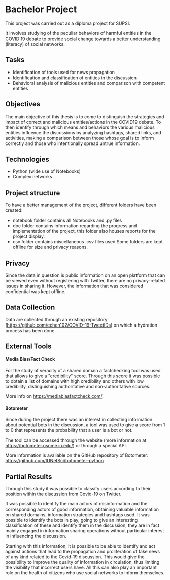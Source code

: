 # Bachelor Project

This project was carried out as a diploma project for SUPSI.

It involves studying of the peculiar behaviors of harmful entities in the COVID 19 debate to provide social change towards a better understanding (literacy) of social networks. 

## Tasks

- Identification of tools used for news propagation
- Identification and classification of entities in the discussion
- Behavioral analysis of malicious entities and comparison with competent entities

## Objectives

The main objective of this thesis is to come to distinguish the strategies and impact of correct and malicious entities/actions in the COVID19 debate.
To then identify through which means and behaviors the various malicious entities influence the discussions by analyzing hashtags, shared links, and activities, making a comparison between those whose goal is to inform correctly and those who intentionally spread untrue information.

## Technologies

- Python (wide use of Notebooks)
- Complex networks

## Project structure

To have a better management of the project, different folders have been created:
- notebook folder contains all Notebooks and .py files
- doc folder contains information regarding the progress and implementation of the project, this folder also houses reports for the project display.
- csv folder contains miscellaneous .csv files used
Some folders are kept offline for size and privacy reasons.

## Privacy

Since the data in question is public information on an open platform that can be viewed even without registering with Twitter, there are no privacy-related issues in sharing it. However, the information that was considered confidential was kept offline.

## Data Collection

Data are collected through an existing repository (https://github.com/echen102/COVID-19-TweetIDs) on which a hydration process has been done.

## External Tools

#### Media Bias/Fact Check

For the study of veracity of a shared domain a factchecking tool was used that allows to give a "credibility" score.
Through this score it was possible to obtain a list of domains with high credibility and others with low credibility, distinguishing authoritative and non-authoritative sources.

More info on https://mediabiasfactcheck.com/.


#### Botometer

Since during the project there was an interest in collecting information about potential bots in the discussion, a tool was used to give a score from 1 to 0 that represents the probability that a user is a bot or not.

The tool can be accessed through the website (more information at https://botometer.osome.iu.edu/) or through a special API.

More information is available on the GitHub repository of Botometer: https://github.com/IUNetSci/botometer-python

## Partial Results

Through this study it was possible to classify users according to their position within the discussion from Covid-19 on Twitter. 

It was possible to identify the main actors of misinformation and the corresponding actors of good information, obtaining valuable information on shared domains, information strategies and hashtags used.
It was possible to identify the bots in play, going to give an interesting classification of these and identify them in the discussion, they are in fact mainly engaged in information sharing operations without particular interest in influencing the discussion.

Starting with this information, it is possible to be able to identify and act against actions that lead to the propagation and proliferation of fake news of any kind related to the Covid-19 discussion. This would give the possibility to improve the quality of information in circulation, thus limiting the visibility that incorrect users have. All this can also play an important role on the health of citizens who use social networks to inform themselves.